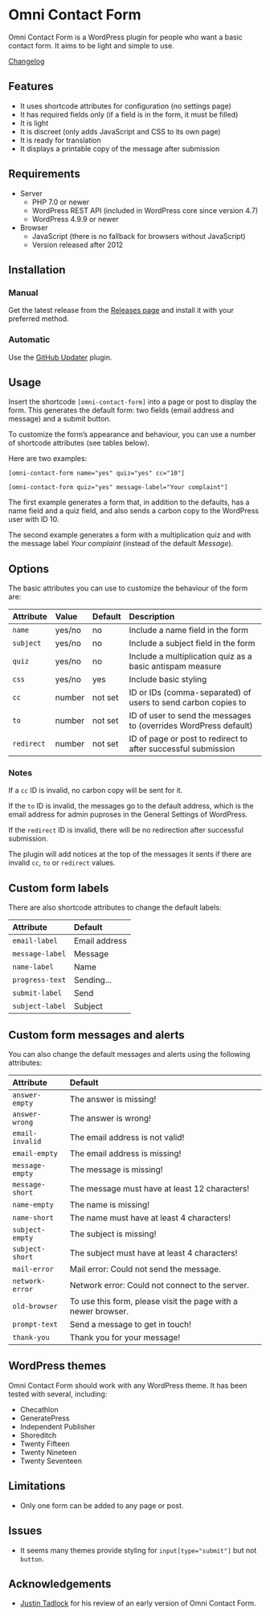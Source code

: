 
Omni Contact Form
================================================================================

Omni Contact Form is a WordPress plugin for people who want a basic contact form. It aims to be light and simple to use.

[Changelog](CHANGELOG.md)



Features
--------------------------------------------------------------------------------

-   It uses shortcode attributes for configuration (no settings page)
-   It has required fields only (if a field is in the form, it must be filled)
-   It is light
-   It is discreet (only adds JavaScript and CSS to its own page)
-   It is ready for translation
-   It displays a printable copy of the message after submission



Requirements
--------------------------------------------------------------------------------

-   Server
    -   PHP 7.0 or newer
    -   WordPress REST API (included in WordPress core since version 4.7)
    -   WordPress 4.9.9 or newer
-   Browser
    -   JavaScript (there is no fallback for browsers without JavaScript)
    -   Version released after 2012



Installation
--------------------------------------------------------------------------------

### Manual

Get the latest release from the [Releases page](https://github.com/demetris/omni-contact-form/releases) and install it with your preferred method.

### Automatic

Use the [GitHub Updater](https://github.com/afragen/github-updater) plugin.



Usage
--------------------------------------------------------------------------------

Insert the shortcode `[omni-contact-form]` into a page or post to display the form. This generates the default form: two fields (email address and message) and a submit button.

To customize the form’s appearance and behaviour, you can use a number of shortcode attributes (see tables below).

Here are two examples:

`[omni-contact-form name="yes" quiz="yes" cc="10"]`

`[omni-contact-form quiz="yes" message-label="Your complaint"]`

The first example generates a form that, in addition to the defaults, has a name field and a quiz field, and also sends a carbon copy to the WordPress user with ID 10.

The second example generates a form with a multiplication quiz and with the message label *Your complaint* (instead of the default *Message*).



Options
--------------------------------------------------------------------------------

The basic attributes you can use to customize the behaviour of the form are:

| Attribute    | Value         | Default     | Description                                                             |
|:-------------|:--------------|:------------|:------------------------------------------------------------------------|
| `name`       | yes/no        | no          | Include a name field in the form                                        |
| `subject`    | yes/no        | no          | Include a subject field in the form                                     |
| `quiz`       | yes/no        | no          | Include a multiplication quiz as a basic antispam measure               |
| `css`        | yes/no        | yes         | Include basic styling                                                   |
| `cc`         | number        | not set     | ID or IDs (comma-separated) of users to send carbon copies to           |
| `to`         | number        | not set     | ID of user to send the messages to (overrides WordPress default)        |
| `redirect`   | number        | not set     | ID of page or post to redirect to after successful submission           |


### Notes

If a `cc` ID is invalid, no carbon copy will be sent for it.

If the `to` ID is invalid, the messages go to the default address, which is the email address for admin puproses in the General Settings of WordPress.

If the `redirect` ID is invalid, there will be no redirection after successful submission.

The plugin will add notices at the top of the messages it sents if there are invalid `cc`, `to` or `redirect` values.



Custom form labels
--------------------------------------------------------------------------------

There are also shortcode attributes to change the default labels:

| Attribute                    | Default                                                           |
|:-----------------------------|:------------------------------------------------------------------|
| `email-label`                | Email address                                                     |
| `message-label`              | Message                                                           |
| `name-label`                 | Name                                                              |
| `progress-text`              | Sending...                                                        |
| `submit-label`               | Send                                                              |
| `subject-label`              | Subject                                                           |



Custom form messages and alerts
--------------------------------------------------------------------------------

You can also change the default messages and alerts using the following attributes:

| Attribute                    | Default                                                           |
|:-----------------------------|:------------------------------------------------------------------|
| `answer-empty`               | The answer is missing!                                            |
| `answer-wrong`               | The answer is wrong!                                              |
| `email-invalid`              | The email address is not valid!                                   |
| `email-empty`                | The email address is missing!                                     |
| `message-empty`              | The message is missing!                                           |
| `message-short`              | The message must have at least 12 characters!                     |
| `name-empty`                 | The name is missing!                                              |
| `name-short`                 | The name must have at least 4 characters!                         |
| `subject-empty`              | The subject is missing!                                           |
| `subject-short`              | The subject must have at least 4 characters!                      |
| `mail-error`                 | Mail error: Could not send the message.                           |
| `network-error`              | Network error: Could not connect to the server.                   |
| `old-browser`                | To use this form, please visit the page with a newer browser.     |
| `prompt-text`                | Send a message to get in touch!                                   |
| `thank-you`                  | Thank you for your message!                                       |



WordPress themes
--------------------------------------------------------------------------------

Omni Contact Form should work with any WordPress theme. It has been tested with several, including:

-   Checathlon
-   GeneratePress
-   Independent Publisher
-   Shoreditch
-   Twenty Fifteen
-   Twenty Nineteen
-   Twenty Seventeen



Limitations
--------------------------------------------------------------------------------

-   Only one form can be added to any page or post.



Issues
--------------------------------------------------------------------------------

-   It seems many themes provide styling for `input[type="submit"]` but not `button`.



Acknowledgements
--------------------------------------------------------------------------------

-   [Justin Tadlock](https://github.com/justintadlock) for his review of an early version of Omni Contact Form.

